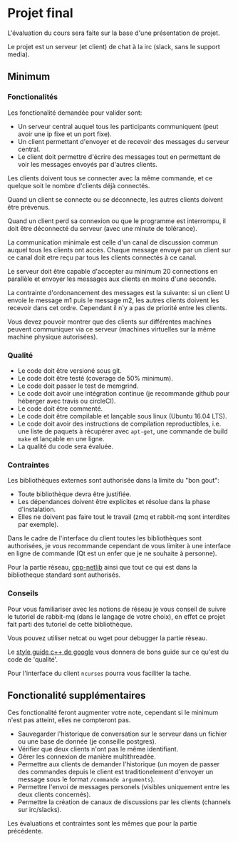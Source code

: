 # Projet final

L'évaluation du cours sera faite sur la base d'une présentation de projet.

Le projet est un serveur (et client) de chat à la irc (slack, sans le support media).

## Minimum

### Fonctionalités

Les fonctionalité demandée pour valider sont:

- Un serveur central auquel tous les participants communiquent (peut avoir une ip fixe et un port
  fixe).
- Un client permettant d'envoyer et de recevoir des messages du serveur central.
- Le client doit permettre d'écrire des messages tout en permettant de voir les messages envoyés par
  d'autres clients.

Les clients doivent tous se connecter avec la même commande, et ce quelque soit le nombre
d'clients déjà connectés.

Quand un client se connecte ou se déconnecte, les autres clients doivent être prévenus.

Quand un client perd sa connexion ou que le programme est interrompu, il doit être déconnecté du
serveur (avec une minute de tolérance).

La communication minimale est celle d'un canal de discussion commun auquel tous les clients ont
accès. Chaque message envoyé par un client sur ce canal doit etre reçu par tous les
clients connectés à ce canal.

Le serveur doit être capable d'accepter au minimum 20 connections en parallèle et envoyer les
messages aux clients en moins d'une seconde.

La contrainte d'ordonancement des messages est la suivante: si un client U envoie le message m1
puis le message m2, les autres clients doivent les recevoir dans cet ordre. Cependant il n'y a
pas de priorité entre les clients.

Vous devez pouvoir montrer que des clients sur différentes machines peuvent communiquer via ce
serveur (machines virtuelles sur la même machine physique autorisées).

### Qualité

- Le code doit être versioné sous git.
- Le code doit être testé (coverage de 50% minimum).
- Le code doit passer le test de memgrind.
- Le code doit avoir une intégration continue (je recommande github pour héberger avec travis ou
  circleCI).
- Le code doit être commenté.
- Le code doit être compilable et lançable sous linux (Ubuntu 16.04 LTS).
- Le code doit avoir des instructions de compilation reproductibles, i.e. une liste de paquets à
  récupérer avec `apt-get`, une commande de build `make` et lançable en une ligne.
- La qualité du code sera évaluée.

### Contraintes

Les bibliothèques externes sont authorisée dans la limite du "bon gout":

- Toute bibliothèque devra être justifiée.
- Les dépendances doivent être explicites et résolue dans la phase d'instalation.
- Elles ne doivent pas faire tout le travail (zmq et rabbit-mq sont interdites par exemple).

Dans le cadre de l'interface du client toutes les bibliothèques sont authorisées, je vous recommande
cependant de vous limiter à une interface en ligne de commande (Qt est un enfer que je ne souhaite à
personne).

Pour la partie réseau, [cpp-netlib](http://cpp-netlib.org/) ainsi que tout ce qui est dans la
bibliotheque standard sont authorisés.

### Conseils

Pour vous familiariser avec les notions de réseau je vous conseil de suivre le tutoriel de rabbit-mq
(dans le langage de votre choix), en effet ce projet fait parti des tutoriel de cette bibliothèque.

Vous pouvez utiliser netcat ou wget pour debugger la partie réseau.

Le [style guide c++ de google](https://google.github.io/styleguide/cppguide.html) vous donnera de
bons guide sur ce qu'est du code de 'qualité'.

Pour l'interface du client `ncurses` pourra vous faciliter la tache.

## Fonctionalité supplémentaires

Ces fonctionalité feront augmenter votre note, cependant si le minimum n'est pas atteint, elles ne
compteront pas.

- Sauvegarder l'historique de conversation sur le serveur dans un fichier ou une base de donnée (je
  conseille postgres).
- Vérifier que deux clients n'ont pas le même identifiant.
- Gérer les connexion de manière multithreadée.
- Permettre aux clients de demander l'historique (un moyen de passer des commandes depuis le
  client est traditionelement d'envoyer un message sous le format `/commande arguments`).
- Permettre l'envoi de messages personels (visibles uniquement entre les deux clients
  concernés).
- Permettre la création de canaux de discussions par les clients (channels sur irc/slacks).

Les évaluations et contraintes sont les mêmes que pour la partie précédente.

